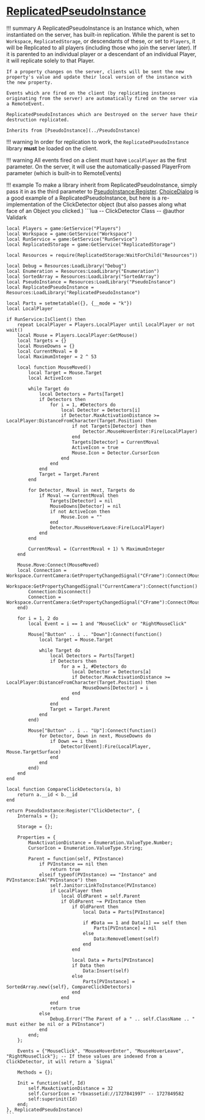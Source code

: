 # [ReplicatedPseudoInstance](https://github.com/RoStrap/Classes/blob/master/ReplicatedPseudoInstance.lua)

!!! summary
	A ReplicatedPseudoInstance is an Instance which, when instantiated on the server, has built-in replication. While the parent is set to `Workspace`, `ReplicatedStorage`, or descendants of these, or set to `Players`, it will be Replicated to all players (including those who join the server later). If it is parented to an individual player or a descendant of an individual Player, it will replicate solely to that Player.

	If a property changes on the server, clients will be sent the new property's value and update their local version of the instance with the new property.

	Events which are fired on the client (by replicating instances originating from the server) are automatically fired on the server via a RemoteEvent.

	ReplicatedPseudoInstances which are Destroyed on the server have their destruction replicated.

	Inherits from [PseudoInstance](../PseudoInstance)

!!! warning
	In order for replication to work, the `ReplicatedPseudoInstance` library **must** be loaded on the client.

!!! warning
	All events fired on a client must have `LocalPlayer` as the first parameter. On the server, it will use the automatically-passed PlayerFrom parameter (which is built-in to RemoteEvents)

!!! example
	To make a library inherit from ReplicatedPseudoInstance, simply pass it in as the third parameter to [PseudoInstance:Register](https://rostrap.github.io/Libraries/Classes/PseudoInstance/#pseudoinstanceregister).
	[ChoiceDialog](https://github.com/RoStrap/RoStrapUI/blob/master/ChoiceDialog.lua) is a good example of a ReplicatedPseudoInstance, but here is a re-implementation of the ClickDetector object (but also passes along what face of an Object you clicked.)
	```lua
	-- ClickDetector Class
	-- @author Validark

	local Players = game:GetService("Players")
	local Workspace = game:GetService("Workspace")
	local RunService = game:GetService("RunService")
	local ReplicatedStorage = game:GetService("ReplicatedStorage")

	local Resources = require(ReplicatedStorage:WaitForChild("Resources"))

	local Debug = Resources:LoadLibrary("Debug")
	local Enumeration = Resources:LoadLibrary("Enumeration")
	local SortedArray = Resources:LoadLibrary("SortedArray")
	local PseudoInstance = Resources:LoadLibrary("PseudoInstance")
	local ReplicatedPseudoInstance = Resources:LoadLibrary("ReplicatedPseudoInstance")

	local Parts = setmetatable({}, {__mode = "k"})
	local LocalPlayer

	if RunService:IsClient() then
		repeat LocalPlayer = Players.LocalPlayer until LocalPlayer or not wait()
		local Mouse = Players.LocalPlayer:GetMouse()
		local Targets = {}
		local MouseDowns = {}
		local CurrentMoval = 0
		local MaximumInteger = 2 ^ 53

		local function MouseMoved()
			local Target = Mouse.Target
			local ActiveIcon

			while Target do
				local Detectors = Parts[Target]
				if Detectors then
					for i = 1, #Detectors do
						local Detector = Detectors[i]
						if Detector.MaxActivationDistance >= LocalPlayer:DistanceFromCharacter(Target.Position) then
							if not Targets[Detector] then
								Detector.MouseHoverEnter:Fire(LocalPlayer)
							end
							Targets[Detector] = CurrentMoval
							ActiveIcon = true
							Mouse.Icon = Detector.CursorIcon
						end
					end
				end
				Target = Target.Parent
			end

			for Detector, Moval in next, Targets do
				if Moval ~= CurrentMoval then
					Targets[Detector] = nil
					MouseDowns[Detector] = nil
					if not ActiveIcon then
						Mouse.Icon = ""
					end
					Detector.MouseHoverLeave:Fire(LocalPlayer)
				end
			end

			CurrentMoval = (CurrentMoval + 1) % MaximumInteger
		end

		Mouse.Move:Connect(MouseMoved)
		local Connection = Workspace.CurrentCamera:GetPropertyChangedSignal("CFrame"):Connect(MouseMoved)
		Workspace:GetPropertyChangedSignal("CurrentCamera"):Connect(function()
			Connection:Disconnect()
			Connection = Workspace.CurrentCamera:GetPropertyChangedSignal("CFrame"):Connect(MouseMoved)
		end)

		for i = 1, 2 do
			local Event = i == 1 and "MouseClick" or "RightMouseClick"

			Mouse["Button" .. i .. "Down"]:Connect(function()
				local Target = Mouse.Target

				while Target do
					local Detectors = Parts[Target]
					if Detectors then
						for a = 1, #Detectors do
							local Detector = Detectors[a]
							if Detector.MaxActivationDistance >= LocalPlayer:DistanceFromCharacter(Target.Position) then
								MouseDowns[Detector] = i
							end
						end
					end
					Target = Target.Parent
				end
			end)

			Mouse["Button" .. i .. "Up"]:Connect(function()
				for Detector, Down in next, MouseDowns do
					if Down == i then
						Detector[Event]:Fire(LocalPlayer, Mouse.TargetSurface)
					end
				end
			end)
		end
	end

	local function CompareClickDetectors(a, b)
		return a.__id < b.__id
	end

	return PseudoInstance:Register("ClickDetector", {
		Internals = {};

		Storage = {};

		Properties = {
			MaxActivationDistance = Enumeration.ValueType.Number;
			CursorIcon = Enumeration.ValueType.String;

			Parent = function(self, PVInstance)
				if PVInstance == nil then
					return true
				elseif typeof(PVInstance) == "Instance" and PVInstance:IsA("PVInstance") then
					self.Janitor:LinkToInstance(PVInstance)
					if LocalPlayer then
						local OldParent = self.Parent
						if OldParent ~= PVInstance then
							if OldParent then
								local Data = Parts[PVInstance]

								if #Data == 1 and Data[1] == self then
									Parts[PVInstance] = nil
								else
									Data:RemoveElement(self)
								end
							end

							local Data = Parts[PVInstance]
							if Data then
								Data:Insert(self)
							else
								Parts[PVInstance] = SortedArray.new({self}, CompareClickDetectors)
							end
						end
					end
					return true
				else
					Debug.Error("The Parent of a " .. self.ClassName .. " must either be nil or a PVInstance")
				end
			end;
		};

		Events = {"MouseClick", "MouseHoverEnter", "MouseHoverLeave", "RightMouseClick"}; -- If these values are indexed from a ClickDetector, it will return a `Signal`

		Methods = {};

		Init = function(self, Id)
			self.MaxActivationDistance = 32
			self.CursorIcon = "rbxassetid://1727841997" -- 1727849582
			self:superinit(Id)
		end;
	}, ReplicatedPseudoInstance)
	```
